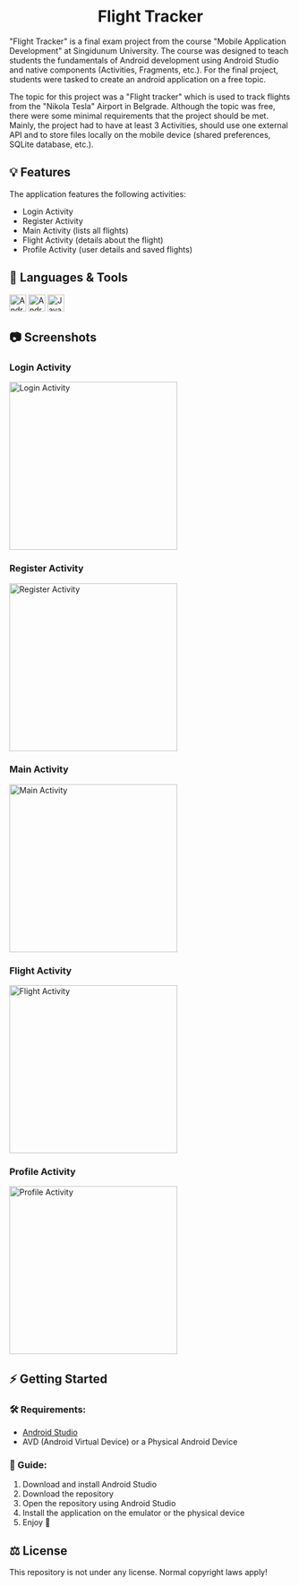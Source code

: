 <h1 align="center">Flight Tracker</h1>

"Flight Tracker" is a final exam project from the course "Mobile Application Development" at Singidunum University. The course was designed to teach students the fundamentals of Android development using Android Studio and native components (Activities, Fragments, etc.). For the final project, students were tasked to create an android application on a free topic.

The topic for this project was a "Flight tracker" which is used to track flights from the "Nikola Tesla" Airport in Belgrade. Although the topic was free, there were some minimal requirements that the project should be met. Mainly, the project had to have at least 3 Activities, should use one external API and to store files locally on the mobile device (shared preferences, SQLite database, etc.).

## 💡 Features

The application features the following activities:

- Login Activity
- Register Activity
- Main Activity (lists all flights)
- Flight Activity (details about the flight)
- Profile Activity (user details and saved flights)

## 🧰 Languages & Tools

<a href="https://developer.android.com/studio"><img src="https://cdn.jsdelivr.net/gh/devicons/devicon/icons/androidstudio/androidstudio-original.svg" width="30px" alt="Android Studio" title="Android Studio"></a>
<a href="https://www.android.com/"><img src="https://cdn.jsdelivr.net/gh/devicons/devicon/icons/android/android-plain.svg" width="30px" alt="Android" title="Android"></a>
<a href="https://www.java.com"><img src="https://cdn.jsdelivr.net/gh/devicons/devicon/icons/java/java-original.svg" width="30px" alt="Java" title="Java"></a>

## 📷 Screenshots

### Login Activity
<img src=".github/images/login_activity.jpg?raw=true" title="Login Activity" width="300px">

### Register Activity
<img src=".github/images/register_activity.jpg?raw=true" title="Register Activity" width="300px">

### Main Activity
<img src=".github/images/main_activity.jpg?raw=true" title="Main Activity" width="300px">

### Flight Activity
<img src=".github/images/flight_activity.jpg?raw=true" title="Flight Activity" width="300px">

### Profile Activity
<img src=".github/images/profile_activity.jpg?raw=true" title="Profile Activity" width="300px">

## ⚡ Getting Started

### 🛠 Requirements:

- [Android Studio](https://developer.android.com/studio)
- AVD (Android Virtual Device) or a Physical Android Device

### 📖 Guide:

1. Download and install Android Studio
2. Download the repository
3. Open the repository using Android Studio
4. Install the application on the emulator or the physical device
5. Enjoy 🙂

## ⚖ License
This repository is not under any license. Normal copyright laws apply!
